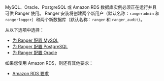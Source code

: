 MySQL、Oracle、PostgreSQL 或 Amazon RDS 数据库实例必须正在运行并且可供 Ranger 使用。 Ranger 安装将创建两个新用户（默认名称：`rangeradmin` 和 `rangerlogger`）和两个新数据库（默认名称：`ranger` 和 `ranger_audit`）。

从以下选项中选择：

- [为 Ranger 配置 MySQL]($ConfiguringMySQLForRanger)
- [为 Ranger 配置 PostgreSQL]($ConfiguringPostgreSQLForRanger)
- [为 Ranger 配置 Oracle]($ConfiguringOracleForRanger)

如果您使用 Amazon RDS，则还有其他要求：

- [Amazon RDS 要求]($AmazonRDSRequirements)